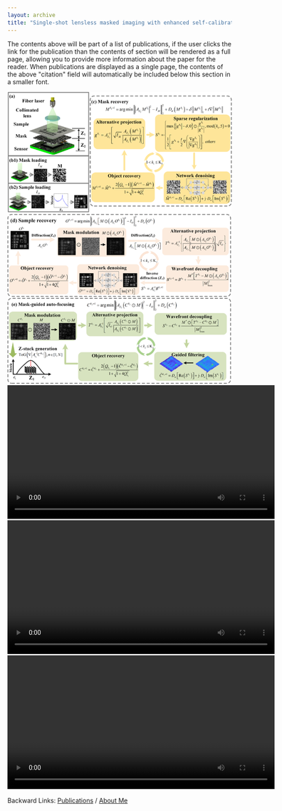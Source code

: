 ```yaml
---
layout: archive
title: "Single-shot lensless masked imaging with enhanced self-calibrated phase retrieval"
---
```


The contents above will be part of a list of publications, if the user clicks the link for the publication than the contents of section will be rendered as a full page, allowing you to provide more information about the paper for the reader. When publications are displayed as a single page, the contents of the above "citation" field will automatically be included below this section in a smaller font.


<img src="/publications/imgs/eSCPR.png"/>

<video src="/publications/materials/eSCPR.mp4" autoplay="true" controls="controls" width="600">
</video>

<video src="/publications/materials/single-1.mp4" autoplay="true" controls="controls" width="600">
</video>

<video src="/publications/materials/single-2.mp4" autoplay="true" controls="controls" width="600">
</video>

Backward Links: [Publications](../_pages/publications.md) / [About Me](../_pages/about.md)

